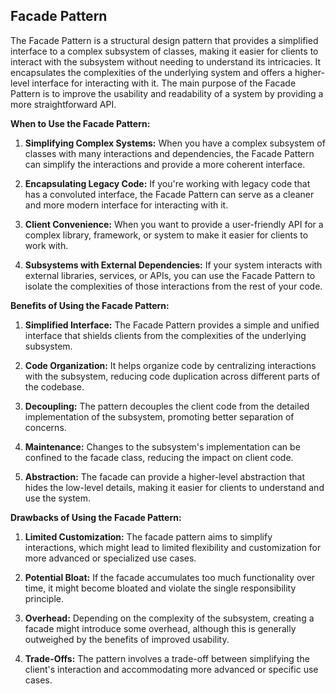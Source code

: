 Facade Pattern
-

The Facade Pattern is a structural design pattern that provides a simplified interface to a complex subsystem of classes, making it easier for clients to interact with the subsystem without needing to understand its intricacies. It encapsulates the complexities of the underlying system and offers a higher-level interface for interacting with it. The main purpose of the Facade Pattern is to improve the usability and readability of a system by providing a more straightforward API.

**When to Use the Facade Pattern:**

1. **Simplifying Complex Systems:** When you have a complex subsystem of classes with many interactions and dependencies, the Facade Pattern can simplify the interactions and provide a more coherent interface.

2. **Encapsulating Legacy Code:** If you're working with legacy code that has a convoluted interface, the Facade Pattern can serve as a cleaner and more modern interface for interacting with it.

3. **Client Convenience:** When you want to provide a user-friendly API for a complex library, framework, or system to make it easier for clients to work with.

4. **Subsystems with External Dependencies:** If your system interacts with external libraries, services, or APIs, you can use the Facade Pattern to isolate the complexities of those interactions from the rest of your code.

**Benefits of Using the Facade Pattern:**

1. **Simplified Interface:** The Facade Pattern provides a simple and unified interface that shields clients from the complexities of the underlying subsystem.

2. **Code Organization:** It helps organize code by centralizing interactions with the subsystem, reducing code duplication across different parts of the codebase.

3. **Decoupling:** The pattern decouples the client code from the detailed implementation of the subsystem, promoting better separation of concerns.

4. **Maintenance:** Changes to the subsystem's implementation can be confined to the facade class, reducing the impact on client code.

5. **Abstraction:** The facade can provide a higher-level abstraction that hides the low-level details, making it easier for clients to understand and use the system.

**Drawbacks of Using the Facade Pattern:**

1. **Limited Customization:** The facade pattern aims to simplify interactions, which might lead to limited flexibility and customization for more advanced or specialized use cases.

2. **Potential Bloat:** If the facade accumulates too much functionality over time, it might become bloated and violate the single responsibility principle.

3. **Overhead:** Depending on the complexity of the subsystem, creating a facade might introduce some overhead, although this is generally outweighed by the benefits of improved usability.

4. **Trade-Offs:** The pattern involves a trade-off between simplifying the client's interaction and accommodating more advanced or specific use cases.

